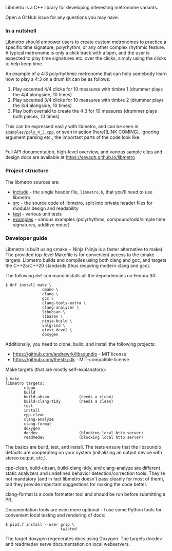 Libmetro is a C++ library for developing interesting metronome variants.

Open a GitHub issue for any questions you may have.

### In a nutshell

Libmetro should empower users to create custom metronomes to practice a specific time signature, polyrhythm, or any other complex rhythmic feature. A typical metronome is only a click track with a bpm, and the user is expected to play time signatures etc. over the clicks, simply using the clicks to help keep time.

An example of a 4:3 polyrhythmic metronome that can help somebody learn how to play a 4:3 on a drum kit can be as follows:

1. Play accented 4/4 clicks for 10 measures with timbre 1 (drummer plays the 4/4 alongside, 10 times)
2. Play accented 3/4 clicks for 10 measures with timbre 2 (drummer plays the 3/4 alongside, 10 times)
3. Play both overlaid to create the 4:3 for 10 measures (drummer plays both pieces, 10 times)

This can be expressed easily with libmetro, and can be seen in [`examples/poly_4_3.cpp`](./examples/poly_4_3.cpp), or seen in action [here](LINK COMING). Ignoring argument parsing etc., the important parts of the code look like:

```c++
```

Full API documentation, high-level overview, and various sample clips and design docs are available at https://sevagh.github.io/libmetro

### Project structure

The libmetro sources are:

* [include](./include) - the single header file, `libmetro.h`, that you'll need to use libmetro
* [src](./src) - the source code of libmetro, split into private header files for modular design and readability
* [test](./test) - various unit tests
* [examples](./examples) - various examples (polyrhythms, compound/odd/simple time signatures, additive meter)

### Developer guide

Libmetro is built using cmake + Ninja (Ninja is a faster alternative to make). The provided top-level Makefile is for convenient access to the cmake targets. Libmetro builds and compiles using both clang and gcc, and targets the C++2a/C++20 standards (thus requiring modern clang and gcc).

The following `dnf` command installs all the dependencies on Fedora 30:

```
$ dnf install make \
                cmake \
                clang \
                gcc \
                clang-tools-extra \
                clang-analyzer \
                libubsan \
                libasan \
                ninja-build \
                valgrind \
                gtest-devel \
                doxygen
```

Additionally, you need to clone, build, and install the following projects:

* https://github.com/andrewrk/libsoundio - MIT license
* https://github.com/thestk/stk - MIT-compatible license

Make targets (that are mostly self-explanatory):

```
$ make
libmetro targets:
        clean
        build
        build-ubsan             (needs a clean)
        build-clang-tidy        (needs a clean)
        test
        install
        cpp-clean
        clang-analyze
        clang-format
        doxygen
        docdev                  (blocking local http server)
        readmedev               (blocking local http server)
```

The basics are build, test, and install. The tests ensure that the libsoundio defaults are cooperating on your system (initializing an output device with stereo output, etc.).

cpp-clean, build-ubsan, build-clang-tidy, and clang-analyze are different static analyzers and undefined behavior detection/correction tools. They're not mandatory (and in fact libmetro doesn't pass cleanly for most of them), but they provide important suggestions for making the code better.

clang-format is a code formatter tool and should be run before submitting a PR.

Documentation tools are even more optional - I use some Python tools for convenient local testing and rendering of docs:

```
$ pip3.7 install --user grip \
                        twisted
```

The target doxygen regenerates docs using Doxygen. The targets docdev and readmedev serve documentation on local webservers.
